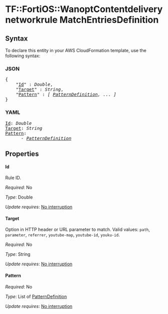 # TF::FortiOS::WanoptContentdeliverynetworkrule MatchEntriesDefinition

## Syntax

To declare this entity in your AWS CloudFormation template, use the following syntax:

### JSON

<pre>
{
    "<a href="#id" title="Id">Id</a>" : <i>Double</i>,
    "<a href="#target" title="Target">Target</a>" : <i>String</i>,
    "<a href="#pattern" title="Pattern">Pattern</a>" : <i>[ <a href="patterndefinition.md">PatternDefinition</a>, ... ]</i>
}
</pre>

### YAML

<pre>
<a href="#id" title="Id">Id</a>: <i>Double</i>
<a href="#target" title="Target">Target</a>: <i>String</i>
<a href="#pattern" title="Pattern">Pattern</a>: <i>
      - <a href="patterndefinition.md">PatternDefinition</a></i>
</pre>

## Properties

#### Id

Rule ID.

_Required_: No

_Type_: Double

_Update requires_: [No interruption](https://docs.aws.amazon.com/AWSCloudFormation/latest/UserGuide/using-cfn-updating-stacks-update-behaviors.html#update-no-interrupt)

#### Target

Option in HTTP header or URL parameter to match. Valid values: `path`, `parameter`, `referrer`, `youtube-map`, `youtube-id`, `youku-id`.

_Required_: No

_Type_: String

_Update requires_: [No interruption](https://docs.aws.amazon.com/AWSCloudFormation/latest/UserGuide/using-cfn-updating-stacks-update-behaviors.html#update-no-interrupt)

#### Pattern

_Required_: No

_Type_: List of <a href="patterndefinition.md">PatternDefinition</a>

_Update requires_: [No interruption](https://docs.aws.amazon.com/AWSCloudFormation/latest/UserGuide/using-cfn-updating-stacks-update-behaviors.html#update-no-interrupt)

